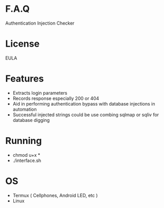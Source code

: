# F.A.Q
Authentication Injection Checker

# License
EULA

# Features
- Extracts login parameters
- Records response especially 200 or 404
- Aid in performing authentication bypass with database injections in automation
- Successful injected strings could be use combing sqlmap or sqliv for database digging

# Running
- chmod u+x *
- ./interface.sh

# OS
- Termux ( Cellphones, Android LED, etc )
- Linux

